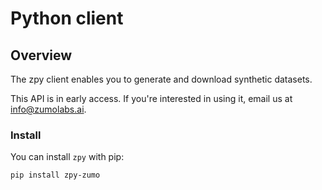 # Python client

## Overview

The zpy client enables you to generate and download synthetic datasets.

This API is in early access. If you're interested in using it, email us at info@zumolabs.ai.

### Install

You can install `zpy` with pip:

```bash
pip install zpy-zumo
```
